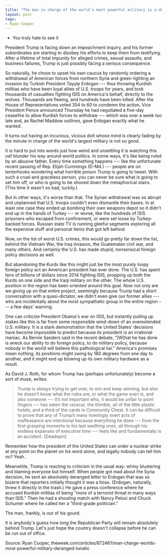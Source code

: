 ```yaml
---
title: "The man in charge of the world's most powerful military is a deranged lunatic"
layout: post
tags:
- Ryan Cooper
---
```


- You truly hate to see it

President Trump is facing down an impeachment inquiry, and his former subordinates are starting to disobey his efforts to keep them from testifying. After a lifetime of total impunity for alleged crimes, sexual assaults, and business failures, Trump is just possibly facing a serious consequence.

So naturally, he chose to upset his own caucus by randomly ordering a withdrawal of American forces from northern Syria and green-lighting an invasion by Turkish President Tayyip Erdogan --- thus throwing Kurdish militias who have been loyal allies of U.S. troops for years, and took thousands of casualties fighting ISIS on America's behalf, directly to the wolves. Thousands are fleeing, and hundreds have been killed. After the House of Representatives voted 354 to 60 to condemn the action, Vice President Pence announced Thursday he had negotiated a five-day ceasefire to allow Kurdish forces to withdraw --- which was over a week too late and, as Rachel Maddow outlines, gave Erdogan exactly what he wanted.

It turns out having an incurious, vicious dolt whose mind is clearly fading by the minute in charge of the world's largest military is not so good.

It is hard to put into words just how weird and unsettling it is watching this oaf blunder his way around world politics. In some ways, it's like being ruled by an abusive father. Every time something happens --- like the unfortunate recent passing of Rep. Elijah Cummings (D-Md.) --- people are on tenterhooks wondering what horrible poison Trump is going to tweet. With such a cruel and graceless person, you can never be sure what is going to set him off, or who is going to be shoved down the metaphorical stairs. (This time it wasn't so bad, luckily.)

But in other ways, it's worse than that. The Syrian withdrawal was so abrupt and unplanned that U.S. troops couldn't even dismantle their bases. In at least one case they ended up bombing their own weapons depot so it didn't end up in the hands of Turkey --- or worse, like the hundreds of ISIS prisoners who escaped from confinement, or were set loose by Turkey-backed forces. Russian state TV is running gleeful segments exploring all the expensive stuff and personal items that got left behind.

Now, on the list of worst U.S. crimes, this would go pretty far down the list, behind the Vietnam War, the Iraq invasion, the Guatemalan civil war, and many others. And certainly the U.S. has made stupid, nonsensical foreign policy decisions as well.

But abandoning the Kurds like this might just be the most purely loopy foreign policy act an American president has ever done. The U.S. has spent tens of billions of dollars since 2014 fighting ISIS, propping up both the Kurds on one side and the Iraqi military on the other. The whole U.S. position in the region has been oriented around this goal. Now not only are we giving up on that entire project, seemingly because Trump had a short conversation with a quasi-dictator, we didn't even give our former allies --- who are incidentally about the most sympathetic group in the entire region --- a few days' warning.

One can criticize President Obama's war on ISIS, but instantly pulling up stakes like this is far from some responsible wind-down of an overextended U.S. military. It is a stark demonstration that the United States' decisions have become impossible to predict because its president is an irrational maniac. As Bernie Sanders said in the recent debate, "[W]hat he has done is wreck our ability to do foreign policy, to do military policy, because nobody in the world will believe this pathological liar." America's promises mean nothing, its positions might swing by 180 degrees from one day to another, and it might end up blowing up its own military hardware as a result.

As David J. Roth, for whom Trump has (perhaps unfortunately) become a sort of muse, writes:

> Trump is always trying to get over, to win and keep winning, but also he doesn’t know what the rules are, or what the game even is, and also someone --- it’s not important who, it would be unfair to point fingers --- has eaten the racecar, the thimble, all of the little plastic hotels, and a third of the cards in Community Chest. It can be difficult to prove that any of Trump’s many howlingly overt acts of malfeasance are intentional because everything he does --- from the first grasping moments to his last seething ones, all through his endless expanses of executive time --- feels like and fundamentally is an accident. [Deadspin]

Remember how the president of the United States can order a nuclear strike at any point on the planet on his word alone, and legally nobody can tell him no? Yeah.

Meanwhile, Trump is reacting to criticism in the usual way: whiny blustering and blaming everyone but himself. When people got mad about the Syria decision, he sent an absolutely deranged letter to Erdogan that was so bizarre that reporters initially thought it was a hoax. (Erdogan, naturally, threw it directly in the trash.) He gave a press conference where he accused Kurdish militias of being "more of a terrorist threat in many ways than ISIS." Then he had a shouting match with Nancy Pelosi and Chuck Schumer where he called her a "third-grade politician."

The man, frankly, is out of his gourd.

It is anybody's guess how long the Republican Party will remain absolutely behind Trump. Let's just hope the country doesn't collapse before he can be run out of office.

Source: Ryan Cooper, theweek.com/articles/872461/man-charge-worlds-most-powerful-military-deranged-lunatic
